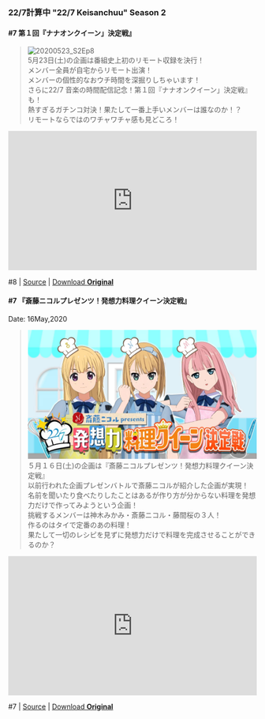 ### 22/7計算中 "22/7 Keisanchuu" Season 2

#### #7 第１回『ナナオンクイーン」決定戦』
>![20200523_S2Ep8](../../../Img/227Keisanchuu/20200523_S2Ep8.JPG)  
5月23日(土)の企画は番組史上初のリモート収録を決行！  
メンバー全員が自宅からリモート出演！  
メンバーの個性的なおウチ時間を深掘りしちゃいます！  
さらに22/7 音楽の時間配信記念！第１回『ナナオンクイーン」決定戦』も！  
熱すぎるガチンコ対決！果たして一番上手いメンバーは誰なのか！？  
リモートならではのワチャワチャ感も見どころ！  

<div style="left: 0; width: 100%; height: 0; position: relative; padding-bottom: 56.0417%;"><iframe src="https://www.dailymotion.com/embed/video/x7u3ig1?queue-enable=false" style="border: 0; top: 0; left: 0; width: 100%; height: 100%; position: absolute;" allowfullscreen scrolling="no" allow="encrypted-media"></iframe></div>

#8 | [Source](https://www.facebook.com/nanabunnoID/photos/a.596906514009115/1155583961474698/) | [Download **Original**](https://drive.google.com/file/d/1Wjsv3mraZ3YAhXSW1tb7-aiBRKl3ktSZ/view?fbclid=IwAR3GAOx_jI5ZqYVcuor40arelu1jWBKPyu72WvZv_ylpG0ytLw75zl-JCqk)


#### #7 『斎藤ニコルプレゼンツ！発想力料理クイーン決定戦』
Date: 16May,2020
>![20200516_S2Ep7](../../../Img/227Keisanchuu/20200516_S2Ep7.JPG)  
５月１６日(土)の企画は『斎藤ニコルプレゼンツ！発想力料理クイーン決定戦』  
以前行われた企画プレゼンバトルで斎藤ニコルが紹介した企画が実現！  
名前を聞いたり食べたりしたことはあるが作り方が分からない料理を発想力だけで作ってみようという企画！  
挑戦するメンバーは神木みかみ・斎藤ニコル・藤間桜の３人！  
作るのはタイで定番のあの料理！  
果たして一切のレシピを見ずに発想力だけで料理を完成させることができるのか？  

<div style="left: 0; width: 100%; height: 0; position: relative; padding-bottom: 56.0417%;"><iframe src="https://www.dailymotion.com/embed/video/x7tzkj1?queue-enable=false" style="border: 0; top: 0; left: 0; width: 100%; height: 100%; position: absolute;" allowfullscreen scrolling="no" allow="encrypted-media"></iframe></div>

#7 | [Source](https://www.facebook.com/nanabunnoID/photos/a.596906514009115/1149963888703372) | [Download **Original**](https://drive.google.com/file/d/1ieOBkhaUiKTsaY8kFCd5hxP1fJ5rCagY/view?fbclid=IwAR2dOTdJFt7mGmvYl2z81IUWfsCPosUCwXtrVhsvKpoHcH7z5hqBMiYC-mY)
